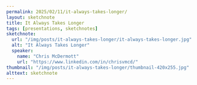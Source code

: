 ```yaml
---
permalink: 2025/02/11/it-always-takes-longer/
layout: sketchnote
title: It Always Takes Longer
tags: [presentations, sketchnotes]
sketchnote:
  url: "/img/posts/it-always-takes-longer/it-always-takes-longer.jpg"
  alt: "It Always Takes Longer"
  speaker:
    name: "Chris McDermott"
    url: "https://www.linkedin.com/in/chrisvmcd/"
thumbnail: "/img/posts/it-always-takes-longer/thumbnail-420x255.jpg"
alttext: sketchnote
---
```

